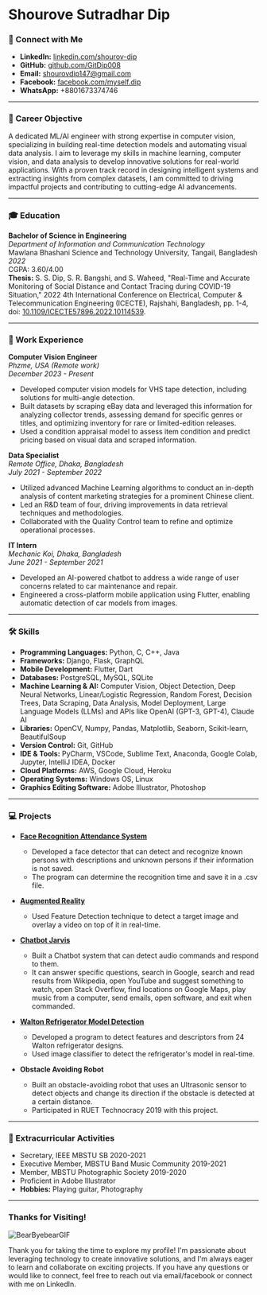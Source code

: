 # Shourove Sutradhar Dip

### 🔗 Connect with Me
- **LinkedIn:** [linkedin.com/shourov-dip](https://www.linkedin.com/in/shourov-dip/)
- **GitHub:** [github.com/GitDip008](https://github.com/GitDip008)
- **Email:** shourovdip147@gmail.com
- **Facebook:** [facebook.com/myself.dip](https://www.facebook.com/myself.dip)
- **WhatsApp:** +8801673374746

---

### 🎯 Career Objective
A dedicated ML/AI engineer with strong expertise in computer vision, specializing in building real-time detection models and automating visual data analysis. I aim to leverage my skills in machine learning, computer vision, and data analysis to develop innovative solutions for real-world applications. With a proven track record in designing intelligent systems and extracting insights from complex datasets, I am committed to driving impactful projects and contributing to cutting-edge AI advancements.

---

### 🎓 Education
**Bachelor of Science in Engineering**  
*Department of Information and Communication Technology*  
Mawlana Bhashani Science and Technology University, Tangail, Bangladesh  
*2022*  
CGPA: 3.60/4.00  
**Thesis:** S. S. Dip, S. R. Bangshi, and S. Waheed, "Real-Time and Accurate Monitoring of Social Distance and Contact Tracing during COVID-19 Situation," 2022 4th International Conference on Electrical, Computer & Telecommunication Engineering (ICECTE), Rajshahi, Bangladesh, pp. 1-4, doi: [10.1109/ICECTE57896.2022.10114539](https://doi.org/10.1109/ICECTE57896.2022.10114539).

---

### 💼 Work Experience

**Computer Vision Engineer**  
*Phzme, USA (Remote work)*  
*December 2023 - Present*  
- Developed computer vision models for VHS tape detection, including solutions for multi-angle detection.
- Built datasets by scraping eBay data and leveraged this information for analyzing collector trends, assessing demand for specific genres or titles, and optimizing inventory for rare or limited-edition releases.
- Used a condition appraisal model to assess item condition and predict pricing based on visual data and scraped information.

**Data Specialist**  
*Remote Office, Dhaka, Bangladesh*  
*July 2021 - September 2022*  
- Utilized advanced Machine Learning algorithms to conduct an in-depth analysis of content marketing strategies for a prominent Chinese client.
- Led an R&D team of four, driving improvements in data retrieval techniques and methodologies.
- Collaborated with the Quality Control team to refine and optimize operational processes.

**IT Intern**  
*Mechanic Koi, Dhaka, Bangladesh*  
*June 2021 - September 2021*  
- Developed an AI-powered chatbot to address a wide range of user concerns related to car maintenance and repair.
- Engineered a cross-platform mobile application using Flutter, enabling automatic detection of car models from images.

---

### 🛠️ Skills
- **Programming Languages:** Python, C, C++, Java
- **Frameworks:** Django, Flask, GraphQL
- **Mobile Development:** Flutter, Dart
- **Databases:** PostgreSQL, MySQL, SQLite
- **Machine Learning & AI:** Computer Vision, Object Detection, Deep Neural Networks, Linear/Logistic Regression, Random Forest, Decision Trees, Data Scraping, Data Analysis, Model Deployment, Large Language Models (LLMs) and APIs like OpenAI (GPT-3, GPT-4), Claude AI
- **Libraries:** OpenCV, Numpy, Pandas, Matplotlib, Seaborn, Scikit-learn, BeautifulSoup
- **Version Control:** Git, GitHub
- **IDE & Tools:** PyCharm, VSCode, Sublime Text, Anaconda, Google Colab, Jupyter, IntelliJ IDEA, Docker
- **Cloud Platforms:** AWS, Google Cloud, Heroku
- **Operating Systems:** Windows OS, Linux
- **Graphics Editing Software:** Adobe Illustrator, Photoshop

---

### 💻 Projects
- **[Face Recognition Attendance System](https://github.com/GitDip008/face_recognition_attendance)**  
  - Developed a face detector that can detect and recognize known persons with descriptions and unknown persons if their information is not saved.
  - The program can determine the recognition time and save it in a .csv file.

- **[Augmented Reality](https://github.com/GitDip008/augmented_reality)**  
  - Used Feature Detection technique to detect a target image and overlay a video on top of it in real-time.

- **[Chatbot Jarvis](https://github.com/GitDip008/Jarvis)**  
  - Built a Chatbot system that can detect audio commands and respond to them.
  - It can answer specific questions, search in Google, search and read results from Wikipedia, open YouTube and suggest something to watch, open Stack Overflow, find locations on Google Maps, play music from a computer, send emails, open software, and exit when commanded.


- **[Walton Refrigerator Model Detection](https://github.com/GitDip008/feature-detection)**  
  -	Developed a program to detect features and descriptors from 24 Walton refrigerator designs.
  - Used image classifier to detect the refrigerator's model in real-time.


- **Obstacle Avoiding Robot**  
  -	Built an obstacle-avoiding robot that uses an Ultrasonic sensor to detect objects and change its direction if the obstacle is detected at a certain distance.
  - Participated in RUET Technocracy 2019 with this project.


---

### 🎉 Extracurricular Activities
- Secretary, IEEE MBSTU SB 2020-2021
- Executive Member, MBSTU Band Music Community 2019-2021
- Member, MBSTU Photographic Society 2019-2020
- Proficient in Adobe Illustrator
- **Hobbies:** Playing guitar, Photography

---
### Thanks for Visiting!
![BearByebearGIF](https://github.com/user-attachments/assets/12d3d928-d1c3-419d-bef6-a9288236d0e1)


Thank you for taking the time to explore my profile! I'm passionate about leveraging technology to create innovative solutions, and I'm always eager to learn and collaborate on exciting projects. If you have any questions or would like to connect, feel free to reach out via email/facebook or connect with me on LinkedIn.
